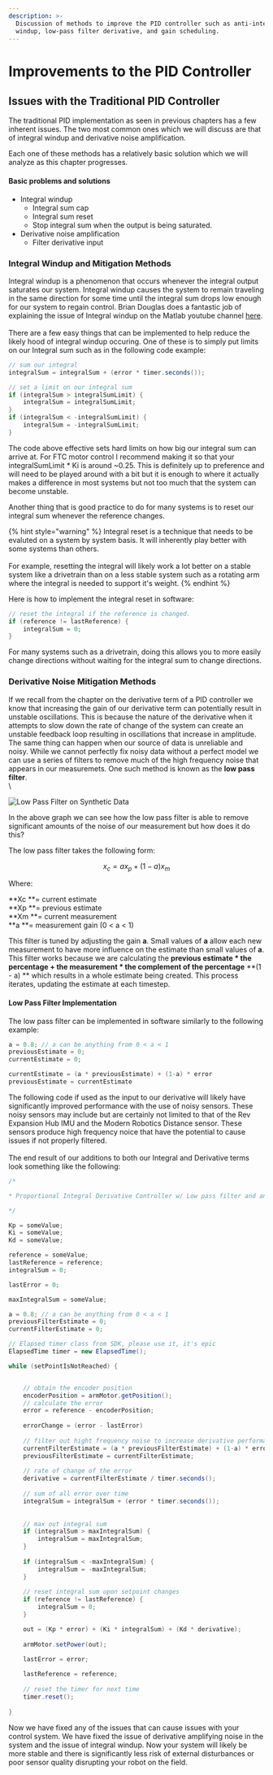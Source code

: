 ```yaml
---
description: >-
  Discussion of methods to improve the PID controller such as anti-integral
  windup, low-pass filter derivative, and gain scheduling.
---
```


# Improvements to the PID Controller

## Issues with the Traditional PID Controller

The traditional PID implementation as seen in previous chapters has a few inherent issues.  The two most common ones which we will discuss are that of integral windup and  derivative noise amplification. 

Each one of these methods has a relatively basic solution which we will analyze as this chapter progresses.

#### Basic problems and solutions 

* Integral windup
  * Integral sum cap
  * Integral sum reset
  * Stop integral sum when the output is being saturated. 
* Derivative noise amplification
  * Filter derivative input

### Integral Windup and Mitigation Methods 

Integral windup is a phenomenon that occurs whenever the integral output saturates our system.  Integral windup causes the system to remain traveling in the same direction for some time until the integral sum drops low enough for our system to regain control.  Brian Douglas does a fantastic job of explaining the issue of Integral windup on the Matlab youtube channel [here](https://youtu.be/NVLXCwc8HzM?t=201).  \
\
There are a few easy things that can be implemented to help reduce the likely hood of integral windup occuring.  One of these is to simply put limits on our Integral sum such as in the following code example:

```java
// sum our integral
integralSum = integralSum + (error * timer.seconds());

// set a limit on our integral sum 
if (integralSum > integralSumLimit) {
    integralSum = integralSumLimit;
}
if (integralSum < -integralSumLimit) {
    integralSum = -integralSumLimit;
}

```

The code above effective sets hard limits on how big our integral sum can arrive at.  For FTC motor control I recommend making it so that your integralSumLimit \* Ki  is around \~0.25.  This is definitely up to preference and will need to be played around with a bit but it is enough to where it actually makes a difference in most systems but not too much that the system can become unstable. 

Another thing that is good practice to do for many systems is to reset our integral sum whenever the reference changes.  

{% hint style="warning" %}
Integral reset is a technique that needs to be evaluted on a system by system basis.  It will inherently play better with some systems than others.  \
\
For example, resetting the integral will likely work a lot better on a stable system like a drivetrain than on a less stable system such as a rotating arm where the integral is needed to support it's weight.
{% endhint %}

Here is how to implement the integral reset in software:

```java
// reset the integral if the reference is changed. 
if (reference != lastReference) {
    integralSum = 0;
}
```

For many systems such as a drivetrain, doing this allows you to more easily change directions without waiting for the integral sum to change directions.  

### Derivative Noise Mitigation Methods

If we recall from the chapter on the derivative term of a PID controller we know that increasing the gain  of our derivative term can potentially result in unstable oscillations.  This is because the nature of the derivative when it attempts to slow down the rate of change of the system can create an unstable feedback loop resulting in oscillations that increase in amplitude.  The same thing can happen when our source of data is unreliable and noisy.  While we cannot perfectly fix noisy data without a perfect model we can use a series of filters to remove much of the high frequency noise that appears in our measuremets.  One such method is known as the **low pass filter**.\
\


![Low Pass Filter on Synthetic Data](.gitbook/assets/example-of-low-pass-filter-but-really-cute-and-i-figured-out-how-to-make-the-thing-big.png)

In the above graph we can see how the low pass filter is able to remove significant amounts of the noise  of our measurement but how does it do this?

The low pass filter takes the following form: 

$$
x_c=ax_p+(1-a)x_m
$$

Where:

**Xc **= current estimate\
**Xp **= previous estimate\
**Xm **= current measurement\
**a **= measurement gain (0 < a < 1)

This filter is tuned by adjusting the gain **a**.  Small values of **a** allow each new measurement to have more influence on the estimate than small values of **a**.  This filter works because we are calculating the **previous estimate \* the percentage + the measurement \* the complement of the percentage** **(1 - a) ** which results in a whole estimate being created.  This process iterates, updating the estimate at each timestep.  

#### Low Pass Filter Implementation 

The low pass filter can be implemented in software similarly to the following example:

```java
a = 0.8; // a can be anything from 0 < a < 1
previousEstimate = 0;
currentEstimate = 0;

currentEstimate = (a * previousEstimate) + (1-a) * error
previousEstimate = currentEstimate 
```

The following code if used as the input to our derivative will likely have significantly improved performance with the use of noisy sensors.  These noisy sensors may include but are certainly not limited to that of the Rev Expansion Hub IMU and the Modern Robotics Distance sensor.  These sensors produce high frequency noice that have the potential to cause issues if not properly filtered.  \
\
The end result of our additions to both our Integral and Derivative terms look something like the following:

```java
/*

* Proportional Integral Derivative Controller w/ Low pass filter and anti-windup

*/

Kp = someValue;
Ki = someValue;
Kd = someValue;

reference = someValue;
lastReference = reference; 
integralSum = 0;

lastError = 0; 

maxIntegralSum = someValue; 

a = 0.8; // a can be anything from 0 < a < 1
previousFilterEstimate = 0; 
currentFilterEstimate = 0;

// Elapsed timer class from SDK, please use it, it's epic
ElapsedTime timer = new ElapsedTime();

while (setPointIsNotReached) {


    // obtain the encoder position 
    encoderPosition = armMotor.getPosition();
    // calculate the error 
    error = reference - encoderPosition;
    
    errorChange = (error - lastError)
    
    // filter out hight frequency noise to increase derivative performance
    currentFilterEstimate = (a * previousFilterEstimate) + (1-a) * errorChange; 
    previousFilterEstimate = currentFilterEstimate;
    
    // rate of change of the error 
    derivative = currentFilterEstimate / timer.seconds();
    
    // sum of all error over time
    integralSum = integralSum + (error * timer.seconds());
    
    
    // max out integral sum 
    if (integralSum > maxIntegralSum) {
        integralSum = maxIntegralSum;
    }
    
    if (integralSum < -maxIntegralSum) {
        integralSum = -maxIntegralSum;
    }
    
    // reset integral sum upon setpoint changes
    if (reference != lastReference) {
        integralSum = 0;
    }

    out = (Kp * error) + (Ki * integralSum) + (Kd * derivative);        
            
    armMotor.setPower(out);

    lastError = error; 
    
    lastReference = reference; 
    
    // reset the timer for next time 
    timer.reset();
    
}
```

Now we have fixed any of the issues that can cause issues with your control system.  We have fixed the issue of derivative amplifying noise in the system and the issue of integral windup.  Now your system will likely be more stable and there is significantly less risk of external disturbances or poor sensor quality disrupting your robot on the field.  
